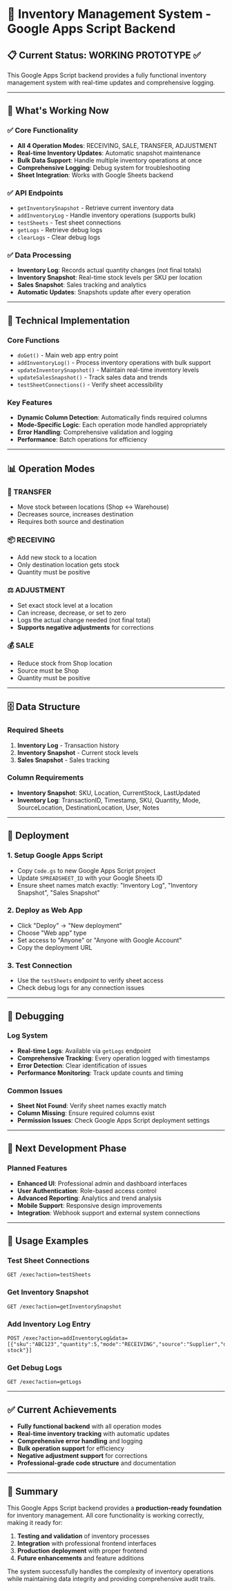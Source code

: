 # 🚀 Inventory Management System - Google Apps Script Backend

## 📋 Current Status: **WORKING PROTOTYPE** ✅

This Google Apps Script backend provides a fully functional inventory management system with real-time updates and comprehensive logging.

---

## 🎯 What's Working Now

### **✅ Core Functionality**
- **All 4 Operation Modes**: RECEIVING, SALE, TRANSFER, ADJUSTMENT
- **Real-time Inventory Updates**: Automatic snapshot maintenance
- **Bulk Data Support**: Handle multiple inventory operations at once
- **Comprehensive Logging**: Debug system for troubleshooting
- **Sheet Integration**: Works with Google Sheets backend

### **✅ API Endpoints**
- `getInventorySnapshot` - Retrieve current inventory data
- `addInventoryLog` - Handle inventory operations (supports bulk)
- `testSheets` - Test sheet connections
- `getLogs` - Retrieve debug logs
- `clearLogs` - Clear debug logs

### **✅ Data Processing**
- **Inventory Log**: Records actual quantity changes (not final totals)
- **Inventory Snapshot**: Real-time stock levels per SKU per location
- **Sales Snapshot**: Sales tracking and analytics
- **Automatic Updates**: Snapshots update after every operation

---

## 🔧 Technical Implementation

### **Core Functions**
- `doGet()` - Main web app entry point
- `addInventoryLog()` - Process inventory operations with bulk support
- `updateInventorySnapshot()` - Maintain real-time inventory levels
- `updateSalesSnapshot()` - Track sales data and trends
- `testSheetConnections()` - Verify sheet accessibility

### **Key Features**
- **Dynamic Column Detection**: Automatically finds required columns
- **Mode-Specific Logic**: Each operation mode handled appropriately
- **Error Handling**: Comprehensive validation and logging
- **Performance**: Batch operations for efficiency

---

## 📊 Operation Modes

### **🔄 TRANSFER**
- Move stock between locations (Shop ↔ Warehouse)
- Decreases source, increases destination
- Requires both source and destination

### **📦 RECEIVING**
- Add new stock to a location
- Only destination location gets stock
- Quantity must be positive

### **⚖️ ADJUSTMENT**
- Set exact stock level at a location
- Can increase, decrease, or set to zero
- Logs the actual change needed (not final total)
- **Supports negative adjustments** for corrections

### **💰 SALE**
- Reduce stock from Shop location
- Source must be Shop
- Quantity must be positive

---

## 🗄️ Data Structure

### **Required Sheets**
1. **Inventory Log** - Transaction history
2. **Inventory Snapshot** - Current stock levels
3. **Sales Snapshot** - Sales tracking

### **Column Requirements**
- **Inventory Snapshot**: SKU, Location, CurrentStock, LastUpdated
- **Inventory Log**: TransactionID, Timestamp, SKU, Quantity, Mode, SourceLocation, DestinationLocation, User, Notes

---

## 🚀 Deployment

### **1. Setup Google Apps Script**
- Copy `Code.gs` to new Google Apps Script project
- Update `SPREADSHEET_ID` with your Google Sheets ID
- Ensure sheet names match exactly: "Inventory Log", "Inventory Snapshot", "Sales Snapshot"

### **2. Deploy as Web App**
- Click "Deploy" → "New deployment"
- Choose "Web app" type
- Set access to "Anyone" or "Anyone with Google Account"
- Copy the deployment URL

### **3. Test Connection**
- Use the `testSheets` endpoint to verify sheet access
- Check debug logs for any connection issues

---

## 🐛 Debugging

### **Log System**
- **Real-time Logs**: Available via `getLogs` endpoint
- **Comprehensive Tracking**: Every operation logged with timestamps
- **Error Detection**: Clear identification of issues
- **Performance Monitoring**: Track update counts and timing

### **Common Issues**
- **Sheet Not Found**: Verify sheet names exactly match
- **Column Missing**: Ensure required columns exist
- **Permission Issues**: Check Google Apps Script deployment settings

---

## 🔮 Next Development Phase

### **Planned Features**
- **Enhanced UI**: Professional admin and dashboard interfaces
- **User Authentication**: Role-based access control
- **Advanced Reporting**: Analytics and trend analysis
- **Mobile Support**: Responsive design improvements
- **Integration**: Webhook support and external system connections

---

## 📝 Usage Examples

### **Test Sheet Connections**
```
GET /exec?action=testSheets
```

### **Get Inventory Snapshot**
```
GET /exec?action=getInventorySnapshot
```

### **Add Inventory Log Entry**
```
POST /exec?action=addInventoryLog&data=[{"sku":"ABC123","quantity":5,"mode":"RECEIVING","source":"Supplier","destination":"Warehouse","user":"John","notes":"New stock"}]
```

### **Get Debug Logs**
```
GET /exec?action=getLogs
```

---

## ✅ Current Achievements

- **Fully functional backend** with all operation modes
- **Real-time inventory tracking** with automatic updates
- **Comprehensive error handling** and logging
- **Bulk operation support** for efficiency
- **Negative adjustment support** for corrections
- **Professional-grade code structure** and documentation

---

## 🎉 Summary

This Google Apps Script backend provides a **production-ready foundation** for inventory management. All core functionality is working correctly, making it ready for:

1. **Testing and validation** of inventory processes
2. **Integration** with professional frontend interfaces
3. **Production deployment** with proper frontend
4. **Future enhancements** and feature additions

The system successfully handles the complexity of inventory operations while maintaining data integrity and providing comprehensive audit trails.
